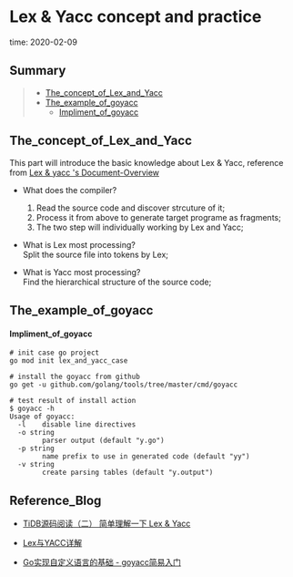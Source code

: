 # Lex & Yacc concept and practice   
time: 2020-02-09   


## Summary

> - [The_concept_of_Lex_and_Yacc](#The_concept_of_Lex_and_Yacc)     
> - [The_example_of_goyacc](#The_example_of_goyacc)     
>   - [Impliment_of_goyacc](#Impliment_of_goyacc)     



## The_concept_of_Lex_and_Yacc  

 This part will introduce the basic knowledge about Lex & Yacc, reference from [Lex & yacc 's Document-Overview](http://dinosaur.compilertools.net/)

 - What does the compiler?  
   1. Read the source code and discover strcuture of it;  
   2. Process it from above to generate target programe as fragments;   
   3. The two step will individually working by Lex and Yacc;    

 - What is Lex most processing?     
   Split the source file into tokens by Lex;   

 - What is Yacc most processing?   
   Find the hierarchical structure of the source code;   

## The_example_of_goyacc  

#### Impliment_of_goyacc   

```shell
# init case go project
go mod init lex_and_yacc_case

# install the goyacc from github  
go get -u github.com/golang/tools/tree/master/cmd/goyacc

# test result of install action
$ goyacc -h
Usage of goyacc:
  -l    disable line directives
  -o string
        parser output (default "y.go")
  -p string
        name prefix to use in generated code (default "yy")
  -v string
        create parsing tables (default "y.output")
```
   
## Reference_Blog

 - [TiDB源码阅读（二） 简单理解一下 Lex & Yacc](https://segmentfault.com/a/1190000023464340)   

 - [Lex与YACC详解](https://zhuanlan.zhihu.com/p/143867739)   

 - [Go实现自定义语言的基础 - goyacc简易入门](https://zhuanlan.zhihu.com/p/260180638)   